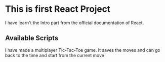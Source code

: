 # This is first React Project

I have learn't the Intro part from the official documentation of React.

## Available Scripts

I have made a  multiplayer Tic-Tac-Toe game.
It saves the moves and can go back to the time and start from the current move

